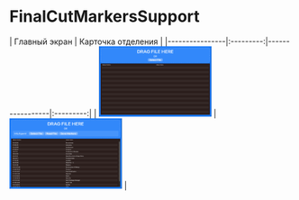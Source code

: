 # FinalCutMarkersSupport

| Главный экран | Карточка отделения |
|----------------|:---------:|-----------------|:---------:|
| <img src="https://github.com/sapgv/FinalCutMarkersSupport/blob/main/FinalCutMarkers1.png" width="200"> | <img src="https://github.com/sapgv/FinalCutMarkersSupport/blob/main/FinalCutMarkers2.png" width="200"> |
